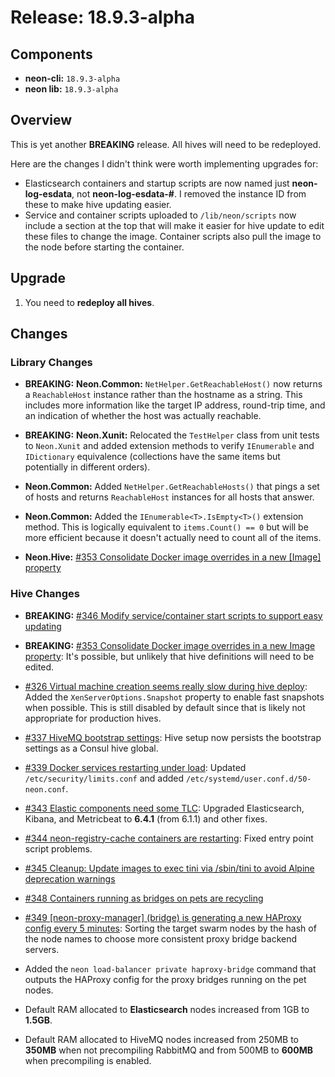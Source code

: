 # Release: 18.9.3-alpha

## Components

* **neon-cli:** `18.9.3-alpha`
* **neon lib:** `18.9.3-alpha`

## Overview

This is yet another **BREAKING** release.  All hives will need to be redeployed.

Here are the changes I didn't think were worth implementing upgrades for:

* Elasticsearch containers and startup scripts are now named just **neon-log-esdata**, not **neon-log-esdata-#**.  I removed the instance ID from these to make hive updating easier.
* Service and container scripts uploaded to `/lib/neon/scripts` now include a section at the top that will make it easier for hive update to edit these files to change the image.  Container scripts also pull the image to the node before starting the container.

## Upgrade

1. You need to **redeploy all hives**.

## Changes

### Library Changes

* **BREAKING:** **Neon.Common:** `NetHelper.GetReachableHost()` now returns a `ReachableHost` instance rather than the hostname as a string.  This includes more information like the target IP address, round-trip time, and an indication of whether the host was actually reachable.
* **BREAKING:** **Neon.Xunit:** Relocated the `TestHelper` class from unit tests to `Neon.Xunit` and added extension methods to verify `IEnumerable` and `IDictionary` equivalence (collections have the same items but potentially in different orders).

* **Neon.Common:** Added `NetHelper.GetReachableHosts()` that pings a set of hosts and returns `ReachableHost` instances for all hosts that answer.
* **Neon.Common:** Added the `IEnumerable<T>.IsEmpty<T>()` extension method.  This is logically equivalent to `items.Count() == 0` but will be more efficient because it doesn't actually need to count all of the items.
* **Neon.Hive:** [#353 Consolidate Docker image overrides in a new [Image] property](https://github.com/jefflill/NeonForge/issues/353)

### Hive Changes

* **BREAKING:** [#346 Modify service/container start scripts to support easy updating](https://github.com/jefflill/NeonForge/issues/346)
* **BREAKING:** [#353 Consolidate Docker image overrides in a new Image property](https://github.com/jefflill/NeonForge/issues/353): It's possible, but unlikely that hive definitions will need to be edited.

* [#326 Virtual machine creation seems really slow during hive deploy](https://github.com/jefflill/NeonForge/issues/326): Added the `XenServerOptions.Snapshot` property to enable fast snapshots when possible.  This is still disabled by default since that is likely not appropriate for production hives.
* [#337 HiveMQ bootstrap settings](https://github.com/jefflill/NeonForge/issues/337): Hive setup now persists the bootstrap settings as a Consul hive global.
* [#339 Docker services restarting under load](https://github.com/jefflill/NeonForge/issues/339): Updated `/etc/security/limits.conf` and added `/etc/systemd/user.conf.d/50-neon.conf`.
* [#343 Elastic components need some TLC](https://github.com/jefflill/NeonForge/issues/343): Upgraded Elasticsearch, Kibana, and Metricbeat to **6.4.1** (from 6.1.1) and other fixes.
* [#344 neon-registry-cache containers are restarting](https://github.com/jefflill/NeonForge/issues/344): Fixed entry point script problems.
* [#345 Cleanup: Update images to exec tini via /sbin/tini to avoid Alpine deprecation warnings](https://github.com/jefflill/NeonForge/issues/345)
* [#348 Containers running as bridges on pets are recycling](https://github.com/jefflill/NeonForge/issues/348)
* [#349 [neon-proxy-manager] (bridge) is generating a new HAProxy config every 5 minutes](https://github.com/jefflill/NeonForge/issues/349): Sorting the target swarm nodes by the hash of the node names to choose more consistent proxy bridge backend servers.

* Added the `neon load-balancer private haproxy-bridge` command that outputs the HAProxy config for the proxy bridges running on the pet nodes.
* Default RAM allocated to **Elasticsearch** nodes increased from 1GB to **1.5GB**.
* Default RAM allocated to HiveMQ nodes increased from 250MB to **350MB** when not precompiling RabbitMQ and from 500MB to **600MB** when precompiling is enabled.